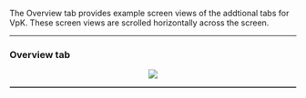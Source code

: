 
The Overview tab provides example screen views of the addtional tabs for VpK. These
screen views are scrolled horizontally across the screen. 

---

### Overview tab

<p align="center">
  <img style="float: center;" src="https://raw.githubusercontent.com/k8svisual/vpk-docs/main/docs/images/overview.png">
</p>

<hr style="border:1px solid #aaaaaa">


